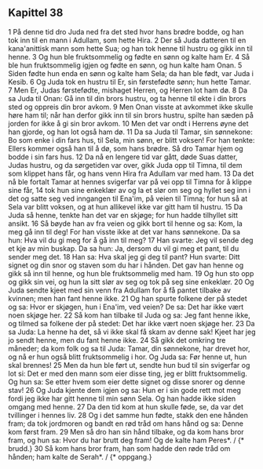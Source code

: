 ## Kapittel 38

1 På denne tid dro Juda ned fra det sted hvor hans brødre bodde, og han tok inn til en mann i Adullam, som hette Hira.
2 Der så Juda datteren til en kana'anittisk mann som hette Sua; og han tok henne til hustru og gikk inn til henne.
3 Og hun ble fruktsommelig og fødte en sønn og kalte ham Er.
4 Så ble hun fruktsommelig igjen og fødte en sønn, og hun kalte ham Onan.
5 Siden fødte hun enda en sønn og kalte ham Sela; da han ble født, var Juda i Kesib.
6 Og Juda tok en hustru til Er, sin førstefødte sønn; hun hette Tamar.
7 Men Er, Judas førstefødte, mishaget Herren, og Herren lot ham dø.
8 Da sa Juda til Onan: Gå inn til din brors hustru, og ta henne til ekte i din brors sted og oppreis din bror avkom.
9 Men Onan visste at avkommet ikke skulle høre ham til; når han derfor gikk inn til sin brors hustru, spilte han sæden på jorden for ikke å gi sin bror avkom.
10 Men det var ondt i Herrens øyne det han gjorde, og han lot også ham dø.
11 Da sa Juda til Tamar, sin sønnekone: Bo som enke i din fars hus, til Sela, min sønn, er blitt voksen! For han tenkte: Ellers kommer også han til å dø, som hans brødre. Så dro Tamar hjem og bodde i sin fars hus.
12 Da nå en lengere tid var gått, døde Suas datter, Judas hustru, og da sørgetiden var over, gikk Juda opp til Timna, til dem som klippet hans får, og hans venn Hira fra Adullam var med ham.
13 Da det nå ble fortalt Tamar at hennes svigerfar var på vei opp til Timna for å klippe sine får,
14 tok hun sine enkeklær av og la et slør om seg og hyllet seg inn i det og satte seg ved inngangen til Ena'im, på veien til Timna; for hun så at Sela var blitt voksen, og at hun allikevel ikke var gitt ham til hustru.
15 Da Juda så henne, tenkte han det var en skjøge; for hun hadde tilhyllet sitt ansikt.
16 Så bøyde han av fra veien og gikk bort til henne og sa: Kom, la meg gå inn til deg! For han visste ikke at det var hans sønnekone. Da sa hun: Hva vil du gi meg for å gå inn til meg?
17 Han svarte: Jeg vil sende deg et kje av min buskap. Da sa hun: Ja, dersom du vil gi meg et pant, til du sender meg det.
18 Han sa: Hva skal jeg gi deg til pant? Hun svarte: Ditt signet og din snor og staven som du har i hånden. Det gav han henne og gikk så inn til henne, og hun ble fruktsommelig med ham.
19 Og hun sto opp og gikk sin vei, og hun la sitt slør av seg og tok på seg sine enkeklær.
20 Og Juda sendte kjeet med sin venn fra Adullam for å få pantet tilbake av kvinnen; men han fant henne ikke.
21 Og han spurte folkene der på stedet og sa: Hvor er skjøgen, hun i Ena'im, ved veien? De sa: Det har ikke vært noen skjøge her.
22 Så kom han tilbake til Juda og sa: Jeg fant henne ikke, og tilmed sa folkene der på stedet: Det har ikke vært noen skjøge her.
23 Da sa Juda: La henne ha det, så vi ikke skal få skam av denne sak! Kjeet har jeg jo sendt henne, men du fant henne ikke.
24 Så gikk det omkring tre måneder; da kom folk og sa til Juda: Tamar, din sønnekone, har drevet hor, og nå er hun også blitt fruktsommelig i hor. Og Juda sa: Før henne ut, hun skal brennes!
25 Men da hun ble ført ut, sendte hun bud til sin svigerfar og lot si: Det er med den mann som eier disse ting, jeg er blitt fruktsommelig. Og hun sa: Se etter hvem som eier dette signet og disse snorer og denne stav!
26 Og Juda kjente dem igjen og sa: Hun er i sin gode rett mot meg fordi jeg ikke har gitt henne til min sønn Sela. Og han hadde ikke siden omgang med henne.
27 Da den tid kom at hun skulle føde, se, da var det tvillinger i hennes liv.
28 Og i det samme hun fødte, stakk den ene hånden fram; da tok jordmoren og bandt en rød tråd om hans hånd og sa: Denne kom først fram.
29 Men så dro han sin hånd tilbake, og da kom hans bror fram, og hun sa: Hvor du har brutt deg fram! Og de kalte ham Peres*. / {* brudd.}
30 Så kom hans bror fram, han som hadde den røde tråd om hånden; ham kalte de Serah*. / {* oppgang.}
